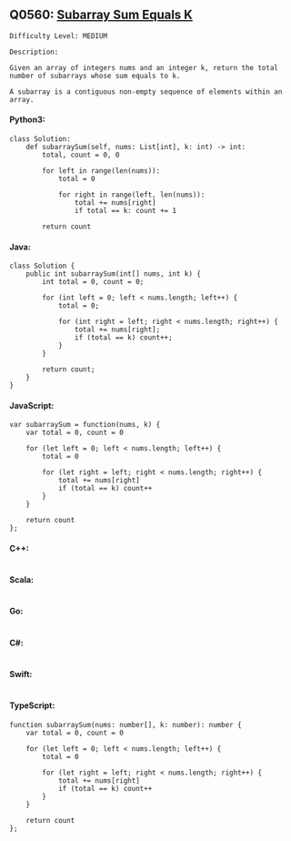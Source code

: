 ## Q0560: [Subarray Sum Equals K](https://leetcode.com/problems/subarray-sum-equals-k/)

```
Difficulty Level: MEDIUM
```

```
Description:

Given an array of integers nums and an integer k, return the total number of subarrays whose sum equals to k.

A subarray is a contiguous non-empty sequence of elements within an array.
```

#### Python3:

```
class Solution:
    def subarraySum(self, nums: List[int], k: int) -> int:
        total, count = 0, 0

        for left in range(len(nums)):
            total = 0

            for right in range(left, len(nums)):
                total += nums[right]
                if total == k: count += 1

        return count
```

#### Java:

```
class Solution {
    public int subarraySum(int[] nums, int k) {
        int total = 0, count = 0;

        for (int left = 0; left < nums.length; left++) {
            total = 0;

            for (int right = left; right < nums.length; right++) {
                total += nums[right];
                if (total == k) count++;
            }
        }

        return count;
    }
}
```

#### JavaScript:

```
var subarraySum = function(nums, k) {
    var total = 0, count = 0

    for (let left = 0; left < nums.length; left++) {
        total = 0

        for (let right = left; right < nums.length; right++) {
            total += nums[right]
            if (total == k) count++
        }
    }

    return count
};
```

#### C++:

```

```

#### Scala:

```

```

#### Go:

```

```

#### C#:

```

```

#### Swift:

```

```

#### TypeScript:

```
function subarraySum(nums: number[], k: number): number {
    var total = 0, count = 0

    for (let left = 0; left < nums.length; left++) {
        total = 0

        for (let right = left; right < nums.length; right++) {
            total += nums[right]
            if (total == k) count++
        }
    }

    return count
};
```